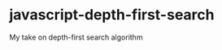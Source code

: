 javascript-depth-first-search
=============================

My take on depth-first search algorithm
